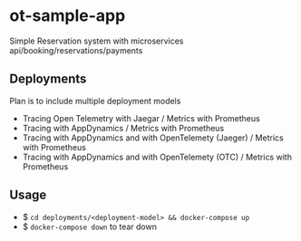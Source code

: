 # ot-sample-app

Simple Reservation system with microservices api/booking/reservations/payments

## Deployments
 
Plan is to include multiple deployment models
  - Tracing Open Telemetry with Jaegar / Metrics with Prometheus
  - Tracing with AppDynamics / Metrics with Prometheus 
  - Tracing with AppDynamics and with OpenTelemety (Jaeger) / Metrics with Prometheus 
  - Tracing with AppDynamics and with OpenTelemety (OTC) / Metrics with Prometheus

## Usage

- $ `cd deployments/<deployment-model> && docker-compose up`
- $ `docker-compose down` to tear down

